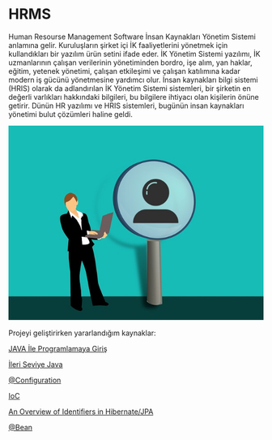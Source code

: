 # HRMS
Human Resourse Management Software
İnsan Kaynakları Yönetim Sistemi anlamına gelir. Kuruluşların şirket içi İK faaliyetlerini yönetmek için kullandıkları bir yazılım ürün setini ifade eder. İK Yönetim Sistemi yazılımı, İK uzmanlarının çalışan verilerinin yönetiminden bordro, işe alım, yan haklar, eğitim, yetenek yönetimi, çalışan etkileşimi ve çalışan katılımına kadar modern iş gücünü yönetmesine yardımcı olur. İnsan kaynakları bilgi sistemi (HRIS) olarak da adlandırılan İK Yönetim Sistemi sistemleri, bir şirketin en değerli varlıkları hakkındaki bilgileri, bu bilgilere ihtiyacı olan kişilerin önüne getirir. Dünün HR yazılımı ve HRIS sistemleri, bugünün insan kaynakları yönetimi bulut çözümleri haline geldi.

<img src="https://github.com/CerenSusuz/HRMS/blob/main/hrms.jpg">

Projeyi geliştirirken yararlandığım kaynaklar:

<a href="https://www.btkakademi.gov.tr/portal/course/java-ile-programlamaya-giris-9617#!/about">JAVA İle Programlamaya Giriş</a>

<a href="https://www.btkakademi.gov.tr/portal/course/ileri-seviye-java-9353#!/about">İleri Seviye Java</a>

<a href="https://www.mobilhanem.com/spring-java-tabanli-konfigurasyon/">@Configuration</a>

<a href="https://gokhana.medium.com/inversion-of-control-ioc-nedir-ve-avantajlar%C4%B1-nelerdir-cf05e42c16e4">IoC</a>

<a href="https://www.baeldung.com/hibernate-identifiers">An Overview of Identifiers in Hibernate/JPA</a>

<a href="https://kodedu.com/2013/10/spring-framework-java-siniflari-ile-konfigurasyon/">@Bean<a/>
